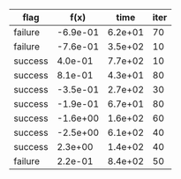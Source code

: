 |    flag |     f(x) |     time |  iter |
|---------|----------|----------|-------|
| failure | -6.9e-01 |  6.2e+01 |    70 |
| failure | -7.6e-01 |  3.5e+02 |    10 |
| success |  4.0e-01 |  7.7e+02 |    10 |
| success |  8.1e-01 |  4.3e+01 |    80 |
| success | -3.5e-01 |  2.7e+02 |    30 |
| success | -1.9e-01 |  6.7e+01 |    80 |
| success | -1.6e+00 |  1.6e+02 |    60 |
| success | -2.5e+00 |  6.1e+02 |    40 |
| success |  2.3e+00 |  1.4e+02 |    40 |
| failure |  2.2e-01 |  8.4e+02 |    50 |
